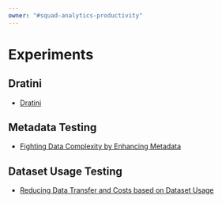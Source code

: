 ```yaml
---
owner: "#squad-analytics-productivity"
---
```


# Experiments

## Dratini
- [Dratini](./../experiments/dratini.md)

## Metadata Testing
- [Fighting Data Complexity by Enhancing Metadata](./../experiments/metadata_testing.md)

## Dataset Usage Testing
- [Reducing Data Transfer and Costs based on Dataset Usage](./../experiments/dataset_usage_test.md)
